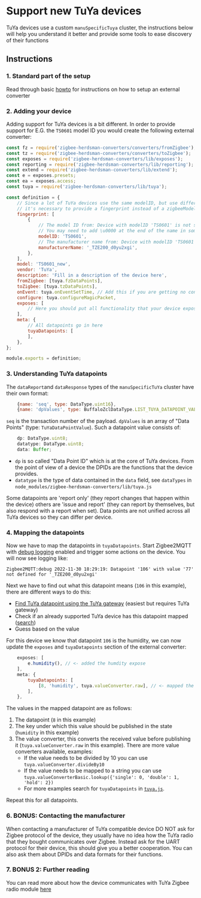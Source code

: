 # Support new TuYa devices
TuYa devices use a custom `manuSpecificTuya` cluster, the instructions below will help you understand it better and provide some tools to ease discovery of their functions

## Instructions
### 1. Standard part of the setup
Read through basic [howto](./01_support_new_devices.md) for instructions on how to setup an external converter

### 2. Adding your device
Adding support for TuYa devices is a bit different. In order to provide support for E.G. the `TS0601` model ID you would create the following external converter:

```js
const fz = require('zigbee-herdsman-converters/converters/fromZigbee');
const tz = require('zigbee-herdsman-converters/converters/toZigbee');
const exposes = require('zigbee-herdsman-converters/lib/exposes');
const reporting = require('zigbee-herdsman-converters/lib/reporting');
const extend = require('zigbee-herdsman-converters/lib/extend');
const e = exposes.presets;
const ea = exposes.access;
const tuya = require('zigbee-herdsman-converters/lib/tuya');

const definition = {
    // Since a lot of TuYa devices use the same modelID, but use different datapoints
    // it's necessary to provide a fingerprint instead of a zigbeeModel
    fingerprint: [
        {
            // The model ID from: Device with modelID 'TS0601' is not supported
            // You may need to add \u0000 at the end of the name in some cases
            modelID: 'TS0601',
            // The manufacturer name from: Device with modelID 'TS0601' is not supported.
            manufacturerName: '_TZE200_d0yu2xgi',
        },
    ],
    model: 'TS0601_new',
    vendor: 'TuYa',
    description: 'Fill in a description of the device here',
    fromZigbee: [tuya.fzDataPoints],
    toZigbee: [tuya.tzDataPoints],
    onEvent: tuya.onEventSetTime, // Add this if you are getting no converter for 'commandMcuSyncTime'
    configure: tuya.configureMagicPacket,
    exposes: [
        // Here you should put all functionality that your device exposes
    ],
    meta: {
        // All datapoints go in here
        tuyaDatapoints: [
        ],
    },
};

module.exports = definition;
```

### 3. Understanding TuYa datapoints
The `dataReport`and `dataResponse` types of the `manuSpecificTuYa` cluster have their own format:

```js
    {name: 'seq', type: DataType.uint16},
    {name: 'dpValues', type: BuffaloZclDataType.LIST_TUYA_DATAPOINT_VALUES},
```

`seq` is the transaction number of the payload. `dpValues` is an array of "Data Points" (type: `TuYaDataPointValue`). Such a datapoint value consists of:

```js
    dp: DataType.uint8;
    datatype: DataType.uint8;
    data: Buffer;
```

- `dp` is so called "Data Point ID" which is at the core of TuYa devices. From the point of view of a device the DPIDs are the functions that the device provides.
- `datatype` is the type of data contained in the `data` field, see `dataTypes` in `node_modules/zigbee-herdsman-converters/lib/tuya.js`

Some datapoints are 'report only' (they report changes that happen within the device) others are 'issue and report' (they can report by themselves, but also respond with a report when set). Data points are not unified across all TuYa devices so they can differ per device.

### 4. Mapping the datapoints
Now we have to map the datapoints in `tuyaDatapoints`. Start Zigbee2MQTT with [debug logging](../../guide/usage/debug.md) enabled and trigger some actions on the device. You will now see logging like:

```
Zigbee2MQTT:debug 2022-11-30 18:29:19: Datapoint '106' with value '77' not defined for '_TZE200_d0yu2xgi'
```

Next we have to find out what this datapoint means (`106` in this example), there are different ways to do this:
- [Find TuYa datapoint using the TuYa gateway](./03_find_tuya_data_points.md) (easiest but requires TuYa gateway)
- Check if an already supported TuYa device has this datapoint mapped ([search](https://github.com/Koenkk/zigbee-herdsman-converters/search?q=tuyaDatapoints))
- Guess based on the value

For this device we know that datapoint `106` is the humidity, we can now update the `exposes` and `tuyaDatapoints` section of the external converter:

```js
    exposes: [
        e.humidity(), // <- added the humdity expose
    ],
    meta: {
        tuyaDatapoints: [
            [8, 'humidity', tuya.valueConverter.raw], // <- mapped the datapoint
        ],
    },
```

The values in the mapped datapoint are as follows:
1. The datapoint (`8` in this example)
2. The key under which this value should be published in the state (`humidity` in this example)
3. The value converter, this converts the received value before publishing it (`tuya.valueConverter.raw` in this example). There are more value converters available, examples:
    - If the value needs to be divided by 10 you can use `tuya.valueConverter.divideBy10`
    - If the value needs to be mapped to a string you can use `tuya.valueConverterBasic.lookup({'single': 0, 'double': 1, 'hold': 2})`
    - For more examples search for `tuyaDatapoints` in [`tuya.js`](https://github.com/Koenkk/zigbee-herdsman-converters/blob/master/devices/tuya.js).

Repeat this for all datapoints.

### 6. BONUS: Contacting the manufacturer
When contacting a manufacturer of TuYa compatible device DO NOT ask for Zigbee protocol of the device, they usually have no idea how the TuYa radio that they bought communicates over Zigbee. Instead ask for the UART protocol for their device, this should give you a better cooperation. You can also ask them about DPIDs and data formats for their functions.

### 7. BONUS 2: Further reading
You can read more about how the device communicates with TuYa Zigbee radio module [here](https://developer.tuya.com/en/docs/iot/device-development/access-mode-mcu/zigbee-general-solution/tuya-zigbee-module-uart-communication-protocol/tuya-zigbee-module-uart-communication-protocol?id=K9ear5khsqoty)
